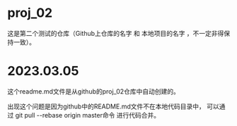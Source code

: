 # proj_02
这是第二个测试的仓库（Github上仓库的名字 和 本地项目的名字 ，不一定非得保持一致）。


# 2023.03.05
这个readme.md文件是从github的proj_02仓库中自动创建的。

出现这个问题是因为github中的README.md文件不在本地代码目录中，
可以通过  git pull --rebase origin master命令  进行代码合并。

